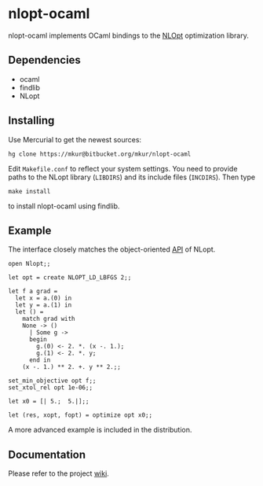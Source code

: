 # nlopt-ocaml

nlopt-ocaml implements OCaml bindings to the [NLOpt](http://ab-initio.mit.edu/wiki/index.php/NLopt) optimization library. 

## Dependencies

* ocaml
* findlib
* NLopt 

## Installing

Use Mercurial to get the newest sources:

	hg clone https://mkur@bitbucket.org/mkur/nlopt-ocaml

Edit `Makefile.conf` to reflect your system settings. You need to provide paths to the NLopt library (`LIBDIRS`) and its include files (`INCDIRS`). Then type

	make install
	
to install nlopt-ocaml using findlib.

## Example

The interface closely matches the object-oriented [API](http://ab-initio.mit.edu/wiki/index.php/NLopt_Reference) of NLopt. 
	
	open Nlopt;;
	
	let opt = create NLOPT_LD_LBFGS 2;;
	
	let f a grad = 					
	  let x = a.(0) in
	  let y = a.(1) in
	  let () =
	    match grad with
		None -> ()
	      | Some g ->
		  begin  
		    g.(0) <- 2. *. (x -. 1.);
		    g.(1) <- 2. *. y;
		  end in
	    (x -. 1.) ** 2. +. y ** 2.;;
	
	set_min_objective opt f;;
	set_xtol_rel opt 1e-06;;
	
	let x0 = [| 5.;  5.|];;
	
	let (res, xopt, fopt) = optimize opt x0;;
	


A more advanced example is included in the distribution.

## Documentation

Please refer to the project [wiki](https://bitbucket.org/mkur/nlopt-ocaml/wiki/Home).


